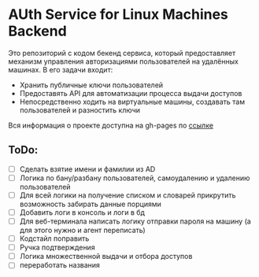 # AUth Service for Linux Machines Backend
Это репозиторий с кодом бекенд сервиса, который предоставляет механизм управления авторизациями пользователей на удалённых машинах.
В его задачи входит:

*   Хранить публичные ключи пользователей
*   Предоставять API для автоматизации процесса выдачи доступов
*   Непосредственно ходить на виртуальные машины, создавать там пользователей и разностить ключи


Вся информация о проекте доступна на gh-pages по [ссылке](https://auslm.github.io/)


## ToDo:
- [ ] Сделать взятие имени и фамилии из AD
- [ ] Логика по бану/разбану пользователей, самоудалению и удалению пользователей
- [ ] Для всей логики на получение списком и словарей прикрутить возможность забирать данные порциями
- [ ] Добавить логи в консоль и логи в бд
- [ ] Для веб-терминала написать логику отправки пароля на машину (а для этого нужно и агент переписать)
- [ ] Кодстайл поправить
- [ ] Ручка подтверждения
- [ ] Логика множественной выдачи и отбора доступов
- [ ] переработать названия
